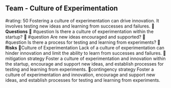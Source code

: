 

## Team - Culture of Experimentation
#rating: 50
Fostering a culture of experimentation can drive innovation. It involves testing new ideas and learning from successes and failures.
**💭 Questions**
💭 #question Is there a culture of experimentation within the startup?
 💭 #question Are new ideas encouraged and supported?
 💭 #question Is there a process for testing and learning from experiments?
**🚨 Risks**
🚨Culture of Experimentation
Lack of a culture of experimentation can hinder innovation and limit the ability to learn from successes and failures.
🚨mitigation strategy
Foster a culture of experimentation and innovation within the startup, encourage and support new ideas, and establish processes for testing and learning from experiments.
🚨contingency strategy
Foster a culture of experimentation and innovation, encourage and support new ideas, and establish processes for testing and learning from experiments.




